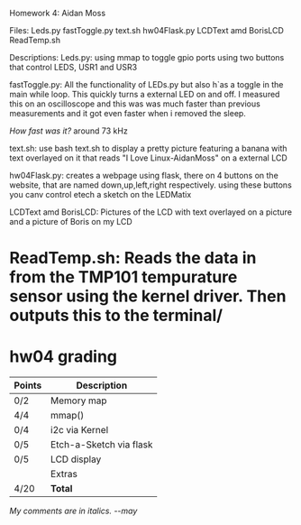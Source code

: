 Homework 4: Aidan Moss

Files:
Leds.py
fastToggle.py
text.sh
hw04Flask.py
LCDText amd BorisLCD
ReadTemp.sh


Descriptions:
Leds.py: using mmap to toggle gpio ports using two buttons that control LEDS, USR1 
        and USR3

fastToggle.py: All the functionality of LEDs.py but also h`as a toggle in the main 
        while loop. This quickly turns a external LED on and off. I measured this 
        on an oscilloscope and this was was much faster than previous measurements
        and it got even faster when i removed the sleep.

*How fast was it?*
        around 73 kHz

text.sh: use bash text.sh to display a pretty picture featuring a banana with text
        overlayed on it that reads "I Love Linux-AidanMoss" on a external LCD
        
hw04Flask.py: creates a webpage using flask, there on 4 buttons on the website,
            that are named down,up,left,right respectively. using these buttons 
            you canv control etech a sketch on the LEDMatix
        
LCDText amd BorisLCD: Pictures of the LCD with text overlayed on a picture and a
        picture of Boris on my LCD

ReadTemp.sh: Reads the data in from the TMP101 tempurature sensor using the kernel driver. 
        Then outputs this to the terminal/
=======

# hw04 grading

| Points      | Description |
| ----------- | ----------- |
|  0/2 | Memory map     | *Missing*
|  4/4 | mmap()
|  0/4 | i2c via Kernel | *Missing*
|  0/5 | Etch-a-Sketch via flask | *Need to demo*
|  0/5 | LCD display    | *Need to demo*
|      | Extras
| 4/20 | **Total**

*My comments are in italics. --may*
